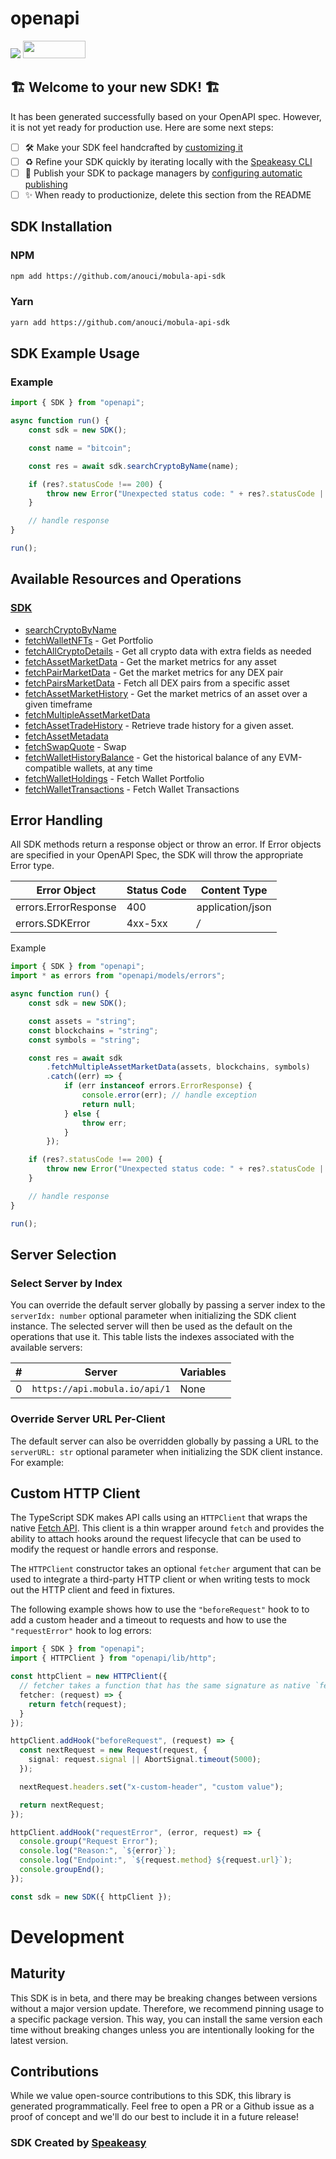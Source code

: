 # openapi

<div align="left">
    <a href="https://speakeasyapi.dev/"><img src="https://custom-icon-badges.demolab.com/badge/-Built%20By%20Speakeasy-212015?style=for-the-badge&logoColor=FBE331&logo=speakeasy&labelColor=545454" /></a>
    <a href="https://opensource.org/licenses/MIT">
        <img src="https://img.shields.io/badge/License-MIT-blue.svg" style="width: 100px; height: 28px;" />
    </a>
</div>


## 🏗 **Welcome to your new SDK!** 🏗

It has been generated successfully based on your OpenAPI spec. However, it is not yet ready for production use. Here are some next steps:
- [ ] 🛠 Make your SDK feel handcrafted by [customizing it](https://www.speakeasyapi.dev/docs/customize-sdks)
- [ ] ♻️ Refine your SDK quickly by iterating locally with the [Speakeasy CLI](https://github.com/speakeasy-api/speakeasy)
- [ ] 🎁 Publish your SDK to package managers by [configuring automatic publishing](https://www.speakeasyapi.dev/docs/productionize-sdks/publish-sdks)
- [ ] ✨ When ready to productionize, delete this section from the README

<!-- Start SDK Installation [installation] -->
## SDK Installation

### NPM

```bash
npm add https://github.com/anouci/mobula-api-sdk
```

### Yarn

```bash
yarn add https://github.com/anouci/mobula-api-sdk
```
<!-- End SDK Installation [installation] -->

<!-- Start SDK Example Usage [usage] -->
## SDK Example Usage

### Example

```typescript
import { SDK } from "openapi";

async function run() {
    const sdk = new SDK();

    const name = "bitcoin";

    const res = await sdk.searchCryptoByName(name);

    if (res?.statusCode !== 200) {
        throw new Error("Unexpected status code: " + res?.statusCode || "-");
    }

    // handle response
}

run();

```
<!-- End SDK Example Usage [usage] -->

<!-- Start Available Resources and Operations [operations] -->
## Available Resources and Operations

### [SDK](docs/sdks/sdk/README.md)

* [searchCryptoByName](docs/sdks/sdk/README.md#searchcryptobyname)
* [fetchWalletNFTs](docs/sdks/sdk/README.md#fetchwalletnfts) - Get Portfolio
* [fetchAllCryptoDetails](docs/sdks/sdk/README.md#fetchallcryptodetails) - Get all crypto data with extra fields as needed
* [fetchAssetMarketData](docs/sdks/sdk/README.md#fetchassetmarketdata) - Get the market metrics for any asset
* [fetchPairMarketData](docs/sdks/sdk/README.md#fetchpairmarketdata) - Get the market metrics for any DEX pair
* [fetchPairsMarketData](docs/sdks/sdk/README.md#fetchpairsmarketdata) - Fetch all DEX pairs from a specific asset
* [fetchAssetMarketHistory](docs/sdks/sdk/README.md#fetchassetmarkethistory) - Get the market metrics of an asset over a given timeframe
* [fetchMultipleAssetMarketData](docs/sdks/sdk/README.md#fetchmultipleassetmarketdata)
* [fetchAssetTradeHistory](docs/sdks/sdk/README.md#fetchassettradehistory) - Retrieve trade history for a given asset.
* [fetchAssetMetadata](docs/sdks/sdk/README.md#fetchassetmetadata)
* [fetchSwapQuote](docs/sdks/sdk/README.md#fetchswapquote) - Swap
* [fetchWalletHistoryBalance](docs/sdks/sdk/README.md#fetchwallethistorybalance) - Get the historical balance of any EVM-compatible wallets, at any time
* [fetchWalletHoldings](docs/sdks/sdk/README.md#fetchwalletholdings) - Fetch Wallet Portfolio
* [fetchWalletTransactions](docs/sdks/sdk/README.md#fetchwallettransactions) - Fetch Wallet Transactions
<!-- End Available Resources and Operations [operations] -->

<!-- Start Error Handling [errors] -->
## Error Handling

All SDK methods return a response object or throw an error. If Error objects are specified in your OpenAPI Spec, the SDK will throw the appropriate Error type.

| Error Object         | Status Code          | Content Type         |
| -------------------- | -------------------- | -------------------- |
| errors.ErrorResponse | 400                  | application/json     |
| errors.SDKError      | 4xx-5xx              | */*                  |

Example

```typescript
import { SDK } from "openapi";
import * as errors from "openapi/models/errors";

async function run() {
    const sdk = new SDK();

    const assets = "string";
    const blockchains = "string";
    const symbols = "string";

    const res = await sdk
        .fetchMultipleAssetMarketData(assets, blockchains, symbols)
        .catch((err) => {
            if (err instanceof errors.ErrorResponse) {
                console.error(err); // handle exception
                return null;
            } else {
                throw err;
            }
        });

    if (res?.statusCode !== 200) {
        throw new Error("Unexpected status code: " + res?.statusCode || "-");
    }

    // handle response
}

run();

```
<!-- End Error Handling [errors] -->

<!-- Start Server Selection [server] -->
## Server Selection

### Select Server by Index

You can override the default server globally by passing a server index to the `serverIdx: number` optional parameter when initializing the SDK client instance. The selected server will then be used as the default on the operations that use it. This table lists the indexes associated with the available servers:

| # | Server | Variables |
| - | ------ | --------- |
| 0 | `https://api.mobula.io/api/1` | None |




### Override Server URL Per-Client

The default server can also be overridden globally by passing a URL to the `serverURL: str` optional parameter when initializing the SDK client instance. For example:
<!-- End Server Selection [server] -->

<!-- Start Custom HTTP Client [http-client] -->
## Custom HTTP Client

The TypeScript SDK makes API calls using an `HTTPClient` that wraps the native
[Fetch API](https://developer.mozilla.org/en-US/docs/Web/API/Fetch_API). This
client is a thin wrapper around `fetch` and provides the ability to attach hooks
around the request lifecycle that can be used to modify the request or handle
errors and response.

The `HTTPClient` constructor takes an optional `fetcher` argument that can be
used to integrate a third-party HTTP client or when writing tests to mock out
the HTTP client and feed in fixtures.

The following example shows how to use the `"beforeRequest"` hook to to add a
custom header and a timeout to requests and how to use the `"requestError"` hook
to log errors:

```typescript
import { SDK } from "openapi";
import { HTTPClient } from "openapi/lib/http";

const httpClient = new HTTPClient({
  // fetcher takes a function that has the same signature as native `fetch`.
  fetcher: (request) => {
    return fetch(request);
  }
});

httpClient.addHook("beforeRequest", (request) => {
  const nextRequest = new Request(request, {
    signal: request.signal || AbortSignal.timeout(5000);
  });

  nextRequest.headers.set("x-custom-header", "custom value");

  return nextRequest;
});

httpClient.addHook("requestError", (error, request) => {
  console.group("Request Error");
  console.log("Reason:", `${error}`);
  console.log("Endpoint:", `${request.method} ${request.url}`);
  console.groupEnd();
});

const sdk = new SDK({ httpClient });
```
<!-- End Custom HTTP Client [http-client] -->

<!-- Placeholder for Future Speakeasy SDK Sections -->

# Development

## Maturity

This SDK is in beta, and there may be breaking changes between versions without a major version update. Therefore, we recommend pinning usage
to a specific package version. This way, you can install the same version each time without breaking changes unless you are intentionally
looking for the latest version.

## Contributions

While we value open-source contributions to this SDK, this library is generated programmatically.
Feel free to open a PR or a Github issue as a proof of concept and we'll do our best to include it in a future release!

### SDK Created by [Speakeasy](https://docs.speakeasyapi.dev/docs/using-speakeasy/client-sdks)
